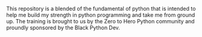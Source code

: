 This repository is a blended of the fundamental of python
that is intended to help me build my strength in python programming
and take me from ground up. The training is brought to us by the Zero to Hero
Python community and proundly sponsored by the Black Python Dev.
